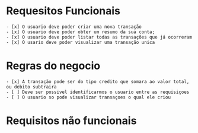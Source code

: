# Requesitos Funcionais
    - [x] O usuario deve poder criar uma nova transação
    - [x] O usuario deve poder obter um resumo da sua conta;
    - [x] O usuario deve poder listar todas as transações que já ocorreram
    - [x] O usario deve poder visualizar uma transação unica

# Regras do negocio
    - [x] A transação pode ser do tipo credito que somara ao valor total, ou debito subtraira
    - [ ] Deve ser possivel identificarmos o usuario entre as requisiçoes
    - [ ] O usuario so pode visualizar transaçoes o qual ele criou

# Requisitos não funcionais
